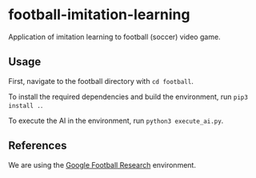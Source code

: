 # football-imitation-learning

Application of imitation learning to football (soccer) video game.

## Usage

First, navigate to the football directory with `cd football`.

To install the required dependencies and build the environment, run `pip3 install .`.

To execute the AI in the environment, run `python3 execute_ai.py`.

## References

We are using the [Google Football Research](https://ai.googleblog.com/2019/06/introducing-google-research-football.html) environment.

